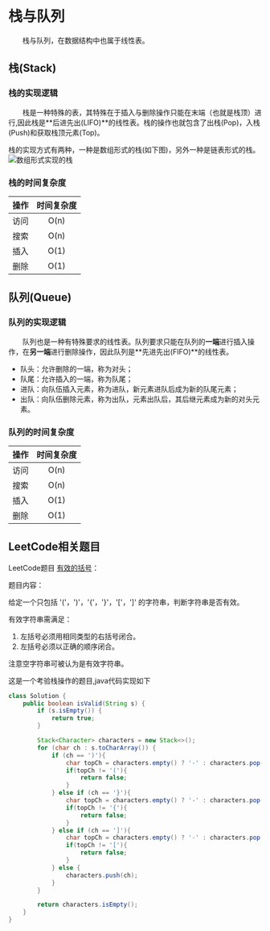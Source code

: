 # 栈与队列

&emsp;&emsp;栈与队列，在数据结构中也属于线性表。

## 栈(Stack)
### 栈的实现逻辑
&emsp;&emsp;栈是一种特殊的表，其特殊在于插入与删除操作只能在末端（也就是栈顶）进行,因此栈是**后进先出(LIFO)**的线性表。栈的操作也就包含了出栈(Pop)，入栈(Push)和获取栈顶元素(Top)。

栈的实现方式有两种，一种是数组形式的栈(如下图)，另外一种是链表形式的栈。
![数组形式实现的栈](../images/栈.png)

### 栈的时间复杂度
|操作|时间复杂度|
|:-:|:-:|
|访问|O(n)|
|搜索|O(n)|
|插入|O(1)|
|删除|O(1)|

## 队列(Queue)
### 队列的实现逻辑
&emsp;&emsp;队列也是一种有特殊要求的线性表。队列要求只能在队列的**一端**进行插入操作，在**另一端**进行删除操作，因此队列是**先进先出(FIFO)**的线性表。
- 队头：允许删除的一端，称为对头；
- 队尾：允许插入的一端，称为队尾；
- 进队：向队伍插入元素，称为进队，新元素进队后成为新的队尾元素；
- 出队：向队伍删除元素，称为出队，元素出队后，其后继元素成为新的对头元素。

### 队列的时间复杂度
|操作|时间复杂度|
|:-:|:-:|
|访问|O(n)|
|搜索|O(n)|
|插入|O(1)|
|删除|O(1)|

## LeetCode相关题目
LeetCode题目 [有效的括号](https://leetcode-cn.com/problems/valid-parentheses/)：

题目内容：

给定一个只包括 '('，')'，'{'，'}'，'['，']' 的字符串，判断字符串是否有效。

有效字符串需满足：
1. 左括号必须用相同类型的右括号闭合。
2. 左括号必须以正确的顺序闭合。

注意空字符串可被认为是有效字符串。

这是一个考验栈操作的题目,java代码实现如下
```java
class Solution {
    public boolean isValid(String s) {
        if (s.isEmpty()) {
            return true;
        }

        Stack<Character> characters = new Stack<>();
        for (char ch : s.toCharArray()) {
            if (ch == ')'){
                char topCh = characters.empty() ? '-' : characters.pop();
                if(topCh != '('){
                    return false;
                }
            } else if (ch == '}'){
                char topCh = characters.empty() ? '-' : characters.pop();
                if(topCh != '{'){
                    return false;
                }
            } else if (ch == ']'){
                char topCh = characters.empty() ? '-' : characters.pop();
                if(topCh != '['){
                    return false;
                }
            } else {
                characters.push(ch);
            }
        }

        return characters.isEmpty();
    }
}
```